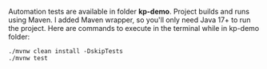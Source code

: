 Automation tests are available in folder **kp-demo**. Project builds and runs using Maven. I added Maven wrapper, so you'll only need Java 17+ to run the project.
Here are commands to execute in the terminal while in kp-demo folder:
```
./mvnw clean install -DskipTests
./mvnw test
```
